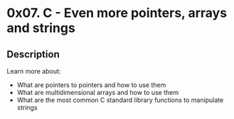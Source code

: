 # 0x07. C - Even more pointers, arrays and strings

## Description 

Learn more about:
- What are pointers to pointers and how to use them
- What are multidimensional arrays and how to use them
- What are the most common C standard library functions to manipulate strings 
